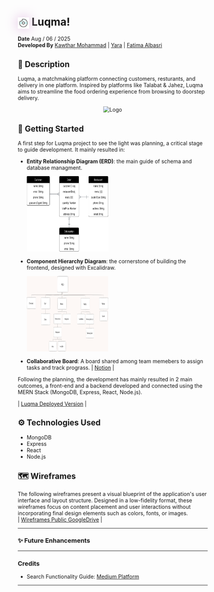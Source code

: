 <h1>
  <img src="assets/donut-unscreen.gif"  width="30" height="30" style="vertical-align:middle; filter: drop-shadow(0 0 1rem rgba(225, 184, 225, 1));">
  Luqma!
</h1>

**Date** Aug / 06 / 2025 <br>
**Developed By**  [Kawthar Mohammad](https://github.com/Kawthara-M) | [Yara](https://github.com/Yara-Waleed) | [Fatima Albasri](https://github.com/fatemaAlbasri)

## 📌 Description
Luqma, a matchmaking platform connecting customers, resturants, and delivery in one platform. Inspired by platforms like Talabat & Jahez, Luqma aims to streamline the food ordering experience from browsing to doorstep delivery.
<br>
<div align="center">
  <img src="" width="40%" height="100px" alt="Logo">
</div>


## 🚀 Getting Started

A first step for Luqma project to see the light was planning, a critical stage to guide development. It mainly resulted in:

- **Entity Relationship Diagram (ERD)**: the main guide of schema and database managment. <br>

  <img src="./assets/Luqma-ER.png" width="45%" height="200px" alt="Logo">


- **Component Hierarchy Diagram**: the cornerstone of building the frontend, designed with Excalidraw. <br>

  <img src="./assets/component-hirearchy-diagram.png" width="45%" height="200px" alt="Logo">


- **Collaborative Board**: A board shared among team memebers to assign tasks and track prograss.
 | [Notion](https://stellar-ground-30c.notion.site/Tasks-24765872718a80178886d12cdcce7fa5) |

Following the planning, the development has mainly resulted in 2 main outcomes, a front-end and a backend developed and connected using the MERN Stack (MongoDB, Express, React, Node.js). <br>

| [Luqma Deployed Version]() |

## ⚙️ Technologies Used
- MongoDB
- Express
- React
- Node.js

## 🗺️ Wireframes
The following wireframes present a visual blueprint of the application's user interface and layout structure. Designed in a low-fidelity format, these wireframes focus on content placement and user interactions without incorporating final design elements such as colors, fonts, or images. <br>
| [Wireframes Public GoogleDrive](https://drive.google.com/file/d/1YB0MhtIkYtj9ExbQ0EiqymQ-cjfsmWzi/view) |



---
### ✨ **Future Enhancements**

---
### **Credits**
- Search Functionality Guide: [Medium Platform](https://medium.com/@aniagudo.godson/running-a-simple-search-query-on-mongodb-atlas-using-express-nodejs-2-refining-search-queries-49949ce5c4a1)


---
